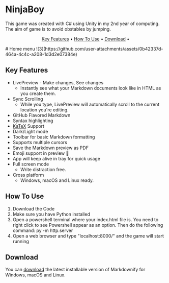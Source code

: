 # NinjaBoy
 This game was created with C# using Unity in my 2nd year of computing. The aim of game is to avoid obstables by jumping. 



<p align="center">
  <a href="#key-features">Key Features</a> •
  <a href="#how-to-use">How To Use</a> •
  <a href="#download">Download</a> •
  
</p>
# Home menu
![3](https://github.com/user-attachments/assets/0b42337d-464a-4c4c-a208-1d3d2e07384e)


## Key Features

* LivePreview - Make changes, See changes
  - Instantly see what your Markdown documents look like in HTML as you create them.
* Sync Scrolling
  - While you type, LivePreview will automatically scroll to the current location you're editing.
* GitHub Flavored Markdown  
* Syntax highlighting
* [KaTeX](https://khan.github.io/KaTeX/) Support
* Dark/Light mode
* Toolbar for basic Markdown formatting
* Supports multiple cursors
* Save the Markdown preview as PDF
* Emoji support in preview :tada:
* App will keep alive in tray for quick usage
* Full screen mode
  - Write distraction free.
* Cross platform
  - Windows, macOS and Linux ready.

## How To Use

1. Download the Code
2. Make sure you have Python installed
3. Open a powershell terminal where your index.html file is. You need to right click to see Powershell appear as an option. Then do the following command: py -m http.server
4. Open a web browser and type "localhost:8000/" and the game will start running



## Download

You can [download](https://github.com/amitmerchant1990/electron-markdownify/releases/tag/v1.2.0) the latest installable version of Markdownify for Windows, macOS and Linux.

